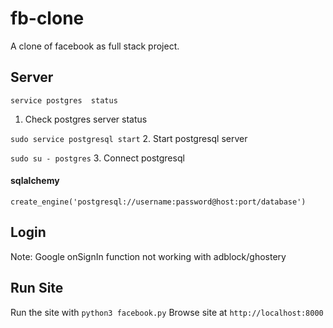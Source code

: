 # fb-clone
A clone of facebook as full stack project.

## Server

` service postgres  status `
1. Check postgres server status

` sudo service postgresql start `
2. Start postgresql server

` sudo su - postgres `
3. Connect postgresql

#### sqlalchemy

` create_engine('postgresql://username:password@host:port/database') `

## Login
Note: Google onSignIn function not working with adblock/ghostery

## Run Site
Run the site with ` python3 facebook.py `
Browse site at ` http://localhost:8000 `
